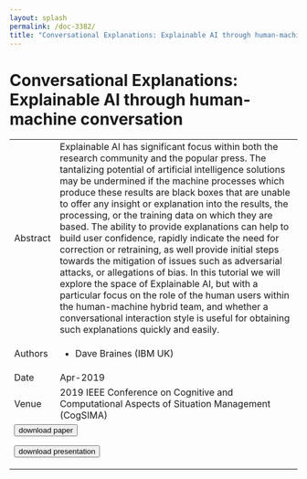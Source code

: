 ```yaml
---
layout: splash
permalink: /doc-3382/
title: "Conversational Explanations: Explainable AI through human-machine conversation"
---
```


# Conversational Explanations: Explainable AI through human-machine conversation

<table>
    <tbody>
    <tr>
        <td>Abstract</td>
        <td>Explainable AI has significant focus within both the research community and the popular press. The tantalizing potential of artificial intelligence solutions may be undermined if the machine processes which produce these results are black boxes that are unable to offer any insight or explanation into the results, the processing, or the training data on which they are based. The ability to provide explanations can help to build user confidence, rapidly indicate the need for correction or retraining, as well provide initial steps towards the mitigation of issues such as adversarial attacks, or allegations of bias. In this tutorial we will explore the space of Explainable AI, but with a particular focus on the role of the human users within the human-machine hybrid team, and whether a conversational interaction style is useful for obtaining such explanations quickly and easily.</td>
    </tr>
    <tr>
        <td>Authors</td>
        <td>
            <ul>
                <li>Dave Braines (IBM UK)</li>
            </ul>
        </td>
    </tr>
    <tr>
        <td>Date</td>
        <td>Apr-2019</td>
    </tr>
    <tr>
        <td>Venue</td>
        <td>2019 IEEE Conference on Cognitive and Computational Aspects of Situation Management (CogSIMA)</td>
    </tr>
        <tr>
            <td colspan="2">
                <form method="get" action="https://dais-ita.org/sites/default/files/3369_0.pdf">
                    <button type="submit">download paper</button>
                </form>
                <form method="get" action="https://dais-ita.org/sites/default/files/3369_slides_0.pdf">
                    <button type="submit">download presentation</button>
                </form>
            </td>
        </tr>
    </tbody>
</table>

